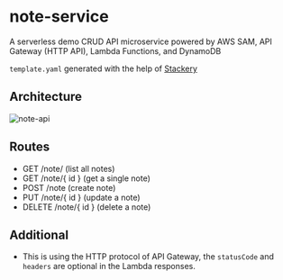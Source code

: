 # note-service

A serverless demo CRUD API microservice powered by AWS SAM, API Gateway (HTTP API), Lambda Functions, and DynamoDB

`template.yaml` generated with the help of [Stackery](https://www.stackery.io/)

## Architecture
![note-api](https://user-images.githubusercontent.com/12616554/106798492-e6a5c480-6612-11eb-8be9-bdebc4ee5a73.png)

## Routes
- GET /note/ (list all notes)
- GET /note/{ id } (get a single note)
- POST /note (create note)
- PUT /note/{ id } (update a note)
- DELETE /note/{ id } (delete a note)

## Additional
- This is using the HTTP protocol of API Gateway, the `statusCode` and `headers` are optional in the Lambda responses.
